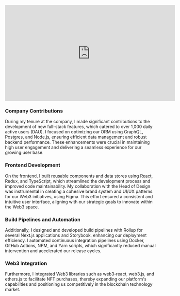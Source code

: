 <iframe width="560" class="m-auto w-full md:w-[560px]" height="315" src="https://www.youtube.com/embed/UfuEfjeWgzY?si=oQmkj7XdWMrHp5Z1" title="YouTube video player" frameborder="0" allow="accelerometer; autoplay; clipboard-write; encrypted-media; gyroscope; picture-in-picture; web-share" referrerpolicy="strict-origin-when-cross-origin" allowfullscreen></iframe>

### Company Contributions

During my tenure at the company, I made significant contributions to the development of new full-stack features, which catered to over 1,000 daily active users (DAU). I focused on optimizing our ORM using GraphQL, Postgres, and Node.js, ensuring efficient data management and robust backend performance. These enhancements were crucial in maintaining high user engagement and delivering a seamless experience for our growing user base.

### Frontend Development

On the frontend, I built reusable components and data stores using React, Redux, and TypeScript, which streamlined the development process and improved code maintainability. My collaboration with the Head of Design was instrumental in creating a cohesive brand system and UI/UX patterns for our Web3 initiatives, using Figma. This effort ensured a consistent and intuitive user interface, aligning with our strategic goals to innovate within the Web3 space.

### Build Pipelines and Automation

Additionally, I designed and developed build pipelines with Rollup for several Next.js applications and Storybook, enhancing our deployment efficiency. I automated continuous integration pipelines using Docker, GitHub Actions, NPM, and Yarn scripts, which significantly reduced manual intervention and accelerated our release cycles.

### Web3 Integration

Furthermore, I integrated Web3 libraries such as web3-react, web3.js, and ethers.js to facilitate NFT purchases, thereby expanding our platform's capabilities and positioning us competitively in the blockchain technology market.